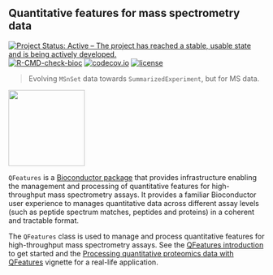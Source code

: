 ## Quantitative features for mass spectrometry data

[![Project Status: Active – The project has reached a stable, usable state and is being actively developed.](https://www.repostatus.org/badges/latest/active.svg)](https://www.repostatus.org/#active)
[![R-CMD-check-bioc](https://github.com/RforMassSpectrometry/QFeatures/workflows/R-CMD-check-bioc/badge.svg)](https://github.com/RforMassSpectrometry/QFeatures/actions?query=workflow%3AR-CMD-check-bioc)
[![codecov.io](https://codecov.io/github/rformassspectrometry/QFeatures/coverage.svg?branch=master)](https://codecov.io/github/rformassspectrometry/QFeatures?branch=master)
[![license](https://img.shields.io/badge/license-Artistic--2.0-brightgreen.svg)](https://opensource.org/licenses/Artistic-2.0)

> Evolving `MSnSet` data towards `SummarizedExperiment`, but for MS
> data.


<img
src="https://raw.githubusercontent.com/rformassspectrometry/stickers/master/QFeatures/QFeatures.png"
height="150">



`QFeatures` is a [Bioconductor
package](http://bioconductor.org/packages/QFeatures) that provides
infrastructure enabling the management and processing of quantitative
features for high-throughput mass spectrometry assays. It provides a
familiar Bioconductor user experience to manages quantitative data
across different assay levels (such as peptide spectrum matches,
peptides and proteins) in a coherent and tractable format.

The `QFeatures` class is used to manage and process quantitative
features for high-throughput mass spectrometry assays. See the
[QFeatures
introduction](https://rformassspectrometry.github.io/QFeatures/articles/QFeatures.html)
to get started and the [Processing quantitative proteomics data with
QFeatures](https://rformassspectrometry.github.io/QFeatures/articles/Processing.html)
vignette for a real-life application.
